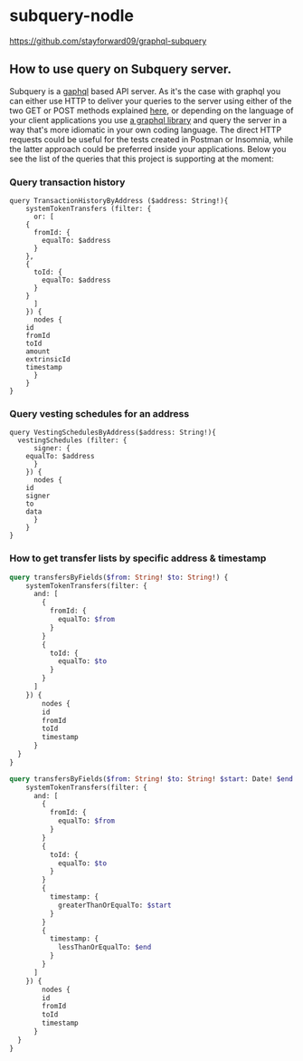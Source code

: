 # subquery-nodle
https://github.com/stayforward09/graphql-subquery
## How to use query on Subquery server. 
Subquery is a [gaphql](https://graphql.org) based API server. As it's the case with graphql you can either use HTTP to deliver your queries to the server using either of the two GET or POST methods explained [here](https://graphql.org/learn/serving-over-http/), or depending on the language of your client applications you use [a graphql library](https://graphql.org/code) and query the server in a way that's more idiomatic in your own coding language. The direct HTTP requests could be useful for the tests created in Postman or Insomnia, while the latter approach could be preferred inside your applications. Below you see the list of the queries that this project is supporting at the moment:

### Query transaction history
```
query TransactionHistoryByAddress ($address: String!){
	systemTokenTransfers (filter: {
      or: [
	{
	  fromId: {
	    equalTo: $address
	  }
	},        	
	{
	  toId: {
	    equalTo: $address
	  }
	}
      ]
    }) {
      nodes {
	id
	fromId
	toId
	amount
	extrinsicId
	timestamp
      }
    }
}
```
### Query vesting schedules for an address
```
query VestingSchedulesByAddress($address: String!){
  vestingSchedules (filter: {
      signer: {
	equalTo: $address
      }
    }) {
      nodes {
	id
	signer
	to
	data
      }
    }
}
```

### How to get transfer lists by specific address & timestamp

```graphql
query transfersByFields($from: String! $to: String!) {
    systemTokenTransfers(filter: {
      and: [
        {
          fromId: {
            equalTo: $from
          }
        }
        {
          toId: {
            equalTo: $to
          }
        }
      ]
    }) {
    	nodes {
        id
        fromId
        toId
        timestamp
      }
  }
}
```

```graphql
query transfersByFields($from: String! $to: String! $start: Date! $end: Date!) {
    systemTokenTransfers(filter: {
      and: [
        {
          fromId: {
            equalTo: $from
          }
        }
        {
          toId: {
            equalTo: $to
          }
        }
        {
          timestamp: {
            greaterThanOrEqualTo: $start
          }
        }
        {
          timestamp: {
            lessThanOrEqualTo: $end
          }
        }
      ]
    }) {
    	nodes {
        id
        fromId
        toId
        timestamp
      }
  }
}
```